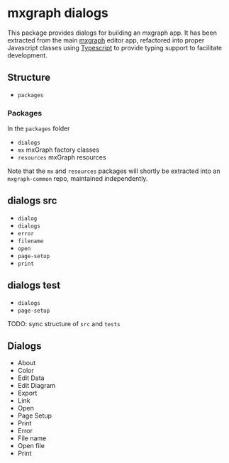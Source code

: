 # mxgraph dialogs

This package provides dialogs for building an mxgraph app. It has been extracted from the main [mxgraph]() editor app, refactored into proper Javascript classes using [Typescript]() to provide typing support to facilitate development.

## Structure

- `packages`

### Packages

In the `packages` folder

- `dialogs`
- `mx` mxGraph factory classes
- `resources` mxGraph resources

Note that the `mx` and `resources` packages will shortly be extracted into an `mxgraph-common` repo, maintained independently.

## dialogs src

- `dialog`
- `dialogs`
- `error`
- `filename`
- `open`
- `page-setup`
- `print`

## dialogs test

- `dialogs`
- `page-setup`

TODO: sync structure of `src` and `tests`

## Dialogs

- About
- Color
- Edit Data
- Edit Diagram
- Export
- Link
- Open
- Page Setup
- Print
- Error
- File name
- Open file
- Print

